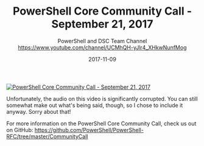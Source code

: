 ﻿---
title: PowerShell Core Community Call - September 21, 2017
date: 2017-11-09
tags: PowerShell, Microsoft, English, CommunityCall, PowerShell Team
author: PowerShell and DSC Team Channel https://www.youtube.com/channel/UCMhQH-yJlr4_XHkwNunfMog
---

[![PowerShell Core Community Call - September 21, 2017](https://i2.ytimg.com/vi/mzWgiNIxqPY/hqdefault.jpg "PowerShell Core Community Call - September 21, 2017")](https://www.youtube.com/watch?v=mzWgiNIxqPY)

Unfortunately, the audio on this video is significantly corrupted. You can still somewhat make out what's being said, though, so I chose to include it anyway. Sorry about that!

For more information on the PowerShell Core Community Call, check us out on GitHub: https://github.com/PowerShell/PowerShell-RFC/tree/master/CommunityCall
